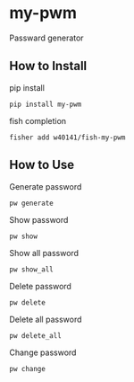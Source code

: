 # my-pwm
Passward generator

## How to Install

pip install

    pip install my-pwm

fish completion

    fisher add w40141/fish-my-pwm

## How to Use

Generate password

    pw generate

Show password

    pw show

Show all password

    pw show_all

Delete password

    pw delete

Delete all password

    pw delete_all

Change password

    pw change
